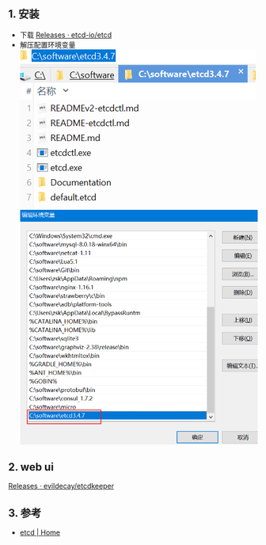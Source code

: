 ## 1. 安装
- 下载
[Releases · etcd\-io/etcd](https://github.com/etcd-io/etcd/releases)
- 解压配置环境变量
![](https://raw.githubusercontent.com/TDoct/images/master/1587804421_20200425164532088_21009.png)
![](https://raw.githubusercontent.com/TDoct/images/master/1587804419_20200425164515936_19347.png)

## 2. web ui
[Releases · evildecay/etcdkeeper](https://github.com/evildecay/etcdkeeper/releases)

## 3. 参考
- [etcd \| Home](https://etcd.io/)
